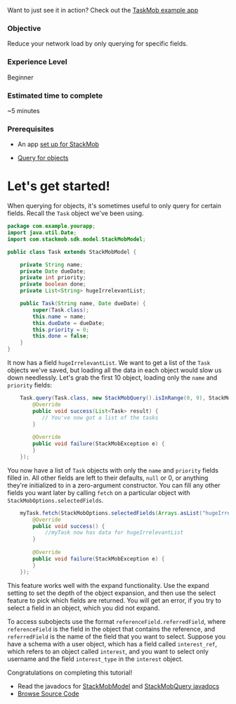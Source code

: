 Want to just see it in action? Check out the [TaskMob example app](https://github.com/stackmob/stackmob-android-examples)

<h3>Objective</h3>

Reduce your network load by only querying for specific fields.

<h3>Experience Level</h3>
Beginner

<h3>Estimated time to complete</h3>
~5 minutes

<h3>Prerequisites</h3>

* An app <a href="https://developer.stackmob.com/stackmob-android-sdk/configure">set up for StackMob</a>

* <a href="https://developer.stackmob.com/tutorials/android/Query-an-Object">Query for objects</a>

<h1>Let's get started!</h1>


When querying for objects, it's sometimes useful to only query for certain fields. Recall the `Task` object we've been using.

```java
package com.example.yourapp;
import java.util.Date;
import com.stackmob.sdk.model.StackMobModel;

public class Task extends StackMobModel {

	private String name;
	private Date dueDate;
	private int priority;
	private boolean done;
	private List<String> hugeIrrelevantList;

	public Task(String name, Date dueDate) {
		super(Task.class);
		this.name = name;
		this.dueDate = dueDate;
		this.priority = 0;
		this.done = false;
	}
}
```

It now has a field `hugeIrrelevantList`. We want to get a list of the `Task` objects we've saved, but loading all the data in each object would slow us down needlessly. Let's grab the first 10 object, loading only the `name` and `priority` fields:

```java
    Task.query(Task.class, new StackMobQuery().isInRange(0, 9), StackMobOptions.selectedFields(Arrays.asList("name", "priority")), new StackMobQueryCallback<Task>() {
        @Override
        public void success(List<Task> result) {
 	       // You've now got a list of the tasks
        }
 
        @Override
        public void failure(StackMobException e) {
        }
    });
```

You now have a list of `Task` objects with only the `name` and `priority` fields filled in. All other fields are left to their defaults, `null` or 0, or anything they're initialized to in a zero-argument constructor. You can fill any other fields you want later by calling `fetch` on a particular object with `StackMobOptions.selectedFields`.

```java
	myTask.fetch(StackMobOptions.selectedFields(Arrays.asList("hugeIrrelevantList")), new StackMobModelCallback() {
        @Override
        public void success() {
			//myTask now has data for hugeIrrelevantList
        }
 
        @Override
        public void failure(StackMobException e) {
        }
    });
```

This feature works well with the expand functionality. Use the expand setting to set the depth of the object expansion, and then use the select feature to pick which fields are returned. You will get an error, if you try to select a field in an object, which you did not expand.

To access subobjects use the format `referenceField.referredField`, where `referenceField` is the field in the object that contains the reference, and `referredField` is the name of the field that you want to select. Suppose you have a schema with a user object, which has a field called `interest_ref`, which refers to an object called `interest`, and you want to select only username and the field `interest_type` in the `interest` object. 


Congratulations on completing this tutorial!

* Read the javadocs for [StackMobModel](http://stackmob.github.com/stackmob-java-client-sdk/javadoc/apidocs/com/stackmob/sdk/model/StackMobModel.html) and [StackMobQuery javadocs](http://stackmob.github.com/stackmob-java-client-sdk/javadoc/apidocs/com/stackmob/sdk/api/StackMobQuery.html)
* [Browse Source Code](https://github.com/stackmob/stackmob-android-examples)